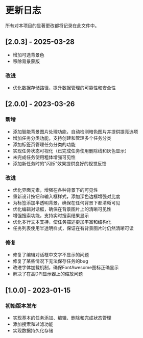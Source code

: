 # 更新日志

所有对本项目的显著更改都将记录在此文件中。

## [2.0.3] - 2025-03-28

* 增加可选背景色
* 移除背景蒙版

### 改进

- 优化数据存储路径，提升数据管理的可靠性和安全性

## [2.0.0] - 2023-03-26

### 新增

- 添加智能背景图片处理功能，自动检测暗色图片并提供提亮选项
- 增加任务分类功能，支持创建和管理多个任务分类
- 添加标签页管理任务分类的功能
- 实现任务状态可视化（已完成任务使用删除线和灰色显示）
- 未完成任务使用粗体增强可见性
- 添加新任务时的"闪烁"效果提供良好的视觉反馈

### 改进

- 优化界面元素，增强在各种背景下的可见性
- 重新设计按钮和输入框样式，添加深色边框增强对比度
- 为标签添加半透明背景，确保在任何背景下都清晰可见
- 优化编辑对话框，确保在背景图片上的清晰可见性
- 增强搜索功能，支持实时搜索结果显示
- 优化多行文本支持，使任务描述更加丰富和结构化
- 任务列表使用半透明样式，保证在有背景图片时仍然清晰可读

### 修复

- 修复了编辑对话框中文字不显示的问题
- 修复了某些情况下无法保存任务的bug
- 改进字体加载机制，确保FontAwesome图标正确显示
- 解决了在高DPI显示器上的缩放问题

## [1.0.0] - 2023-01-15

### 初始版本发布

- 实现基本的任务添加、编辑、删除和完成状态管理
- 添加搜索和过滤功能
- 实现数据持久化存储
